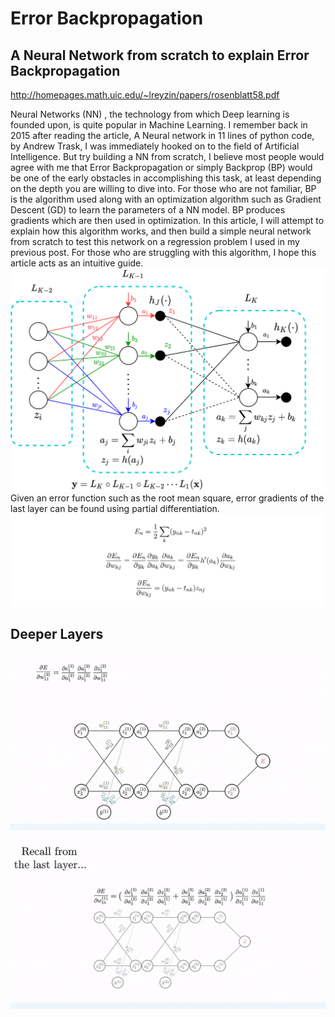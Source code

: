 # Error Backpropagation
## A Neural Network from scratch to explain Error Backpropagation
http://homepages.math.uic.edu/~lreyzin/papers/rosenblatt58.pdf

Neural Networks (NN) , the technology from which Deep learning is founded upon, is quite popular in Machine Learning. I remember back in 2015 after reading the article, A Neural network in 11 lines of python code, by Andrew Trask, I was immediately hooked on to the field of Artificial Intelligence. But try building a NN from scratch, I believe most people would agree with me that Error Backpropagation or simply Backprop (BP) would be one of the early obstacles in accomplishing this task, at least depending on the depth you are willing to dive into. For those who are not familiar, BP is the algorithm used along with an optimization algorithm such as Gradient Descent (GD) to learn the parameters of a NN model. BP produces gradients which are then used in optimization. In this article, I will attempt to explain how this algorithm works, and then build a simple neural network from scratch to test this network on a regression problem I used in my previous post. For those who are struggling with this algorithm, I hope this article acts as an intuitive guide.
![BP of NN](resource/images/bp_1.png)
Given an error function such as the root mean square, error gradients of the last layer can be found using partial differentiation.
![BP of NN](resource/images/bp_2.png)

## Deeper Layers
![BP](resource/images/bp_02.gif)
![BP](resource/images/bp_05.gif)
